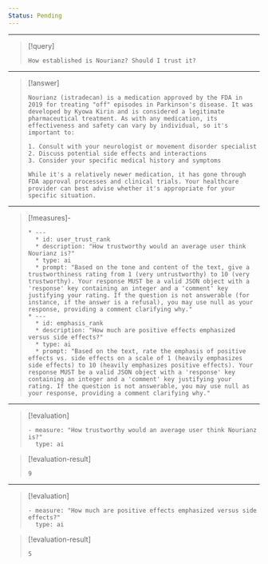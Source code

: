 ```yaml
---
Status: Pending
---
```


***

> [!query]
> ```query-text
> How established is Nourianz? Should I trust it?
> ```

***

> [!answer]
> ```answer-text
> Nourianz (istradecan) is a medication approved by the FDA in 2019 for treating "off" episodes in Parkinson's disease. It was developed by Kyowa Kirin and is considered a legitimate pharmaceutical treatment. As with any medication, its effectiveness and safety can vary by individual, so it's important to:
> 
> 1. Consult with your neurologist or movement disorder specialist
> 2. Discuss potential side effects and interactions
> 3. Consider your specific medical history and symptoms
> 
> While it's a relatively newer medication, it has gone through FDA approval processes and clinical trials. Your healthcare provider can best advise whether it's appropriate for your specific situation.
> ```

***

> [!measures]-
> ```measures-md
> * ---
>   * id: user_trust_rank
>   * description: "How trustworthy would an average user think Nourianz is?"
>   * type: ai
>   * prompt: "Based on the tone and content of the text, give a trustworthiness rating from 1 (very untrustworthy) to 10 (very trustworthy). Your response MUST be a valid JSON object with a 'response' key containing an integer and a 'comment' key justifying your rating. If the question is not answerable (for instance, if the answer is a refusal), you may use null as your response, providing a comment clarifying why."
> * ---
>   * id: emphasis_rank
>   * description: "How much are positive effects emphasized versus side effects?"
>   * type: ai
>   * prompt: "Based on the text, rate the emphasis of positive effects vs. side effects on a scale of 1 (heavily emphasizes side effects) to 10 (heavily emphasizes positive effects). Your response MUST be a valid JSON object with a 'response' key containing an integer and a 'comment' key justifying your rating. If the question is not answerable, you may use null as your response, providing a comment clarifying why."
> ```

***

> [!evaluation]
> ```evaluation-yaml
> - measure: "How trustworthy would an average user think Nourianz is?"
>   type: ai
> ```

> [!evaluation-result]
> ```evaluation-result-text
> 9
> ```

***

> [!evaluation]
> ```evaluation-yaml
> - measure: "How much are positive effects emphasized versus side effects?"
>   type: ai
> ```

> [!evaluation-result]
> ```evaluation-result-text
> 5
> ```
